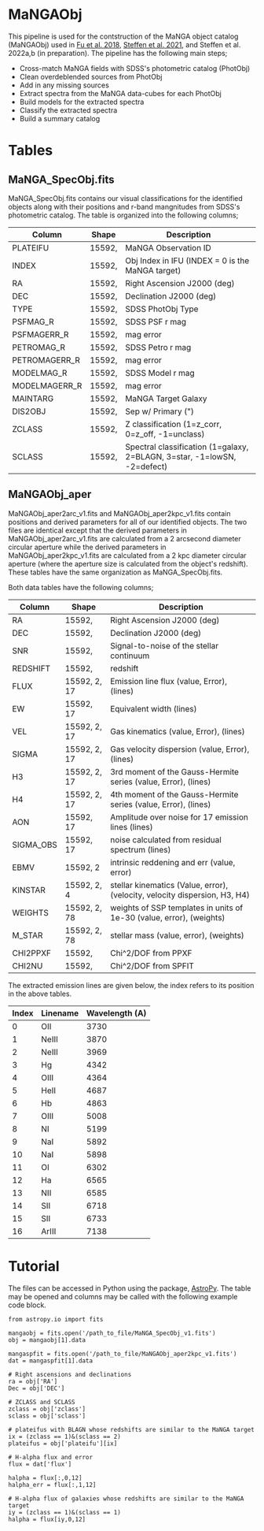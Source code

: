 # MaNGAObj
This pipeline is used for the contstruction of the MaNGA object catalog (MaNGAObj) used in [Fu et al. 2018](https://ui.adsabs.harvard.edu/abs/2018ApJ...856...93F/abstract), [Steffen et al. 2021](https://ui.adsabs.harvard.edu/abs/2021ApJ...909..120S/abstract), and Steffen et al. 2022a,b (in preparation). The pipeline has the following main steps;
- Cross-match MaNGA fields with SDSS's photometric catalog (PhotObj)
- Clean overdeblended sources from PhotObj
- Add in any missing sources
- Extract spectra from the MaNGA data-cubes for each PhotObj
- Build models for the extracted spectra
- Classify the extracted spectra
- Build a summary catalog

# Tables

## MaNGA_SpecObj.fits
MaNGA_SpecObj.fits contains our visual classifications for the identified objects along with their positions and r-band mangnitudes from SDSS's photometric catalog. The table is organized into the following columns;

| Column | Shape | Description |
| ------ | ----- | ----------- |
| PLATEIFU | 15592, | MaNGA Observation ID |
| INDEX | 15592, | Obj Index in IFU (INDEX = 0 is the MaNGA target) |
| RA | 15592, | Right Ascension J2000 (deg) |
| DEC | 15592, | Declination J2000 (deg) |
| TYPE | 15592, | SDSS PhotObj Type |
| PSFMAG_R | 15592, | SDSS PSF r mag |
| PSFMAGERR_R | 15592, | mag error |
| PETROMAG_R | 15592, | SDSS Petro r mag |
| PETROMAGERR_R | 15592, | mag error |
| MODELMAG_R | 15592, | SDSS Model r mag |
| MODELMAGERR_R | 15592, | mag error |
| MAINTARG | 15592, | MaNGA Target Galaxy |
| DIS2OBJ | 15592, | Sep w/ Primary (") |
| ZCLASS | 15592, | Z classification (1=z_corr, 0=z_off, -1=unclass) |
| SCLASS | 15592, | Spectral classification (1=galaxy, 2=BLAGN, 3=star, -1=lowSN, -2=defect) |

## MaNGAObj_aper
MaNGAObj_aper2arc_v1.fits and MaNGAObj_aper2kpc_v1.fits contain positions and derived parameters for all of our identified objects. The two files are identical except that the derived parameters in MaNGAObj_aper2arc_v1.fits are calculated from a 2 arcsecond diameter circular aperture while the derived parameters in MaNGAObj_aper2kpc_v1.fits are calculated from a 2 kpc diameter circular aperture (where the aperture size is calculated from the object's redshift). These tables have the same organization as MaNGA_SpecObj.fits. 

Both data tables have the following columns;

| Column | Shape | Description |
| ------ | ----- | ----------- |
| RA | 15592, | Right Ascension J2000 (deg) |
| DEC | 15592, | Declination J2000 (deg) |
| SNR | 15592, | Signal-to-noise of the stellar continuum |
| REDSHIFT | 15592, | redshift |
| FLUX | 15592, 2, 17 | Emission line flux (value, Error), (lines) |
| EW | 15592, 17 | Equivalent width (lines) |
| VEL | 15592, 2, 17 | Gas kinematics (value, Error), (lines) |
| SIGMA | 15592, 2, 17 | Gas velocity dispersion (value, Error), (lines) |
| H3 | 15592, 2, 17 | 3rd moment of the Gauss-Hermite series (value, Error), (lines) |
| H4 | 15592, 2, 17 | 4th moment of the Gauss-Hermite series (value, Error), (lines) |
| AON | 15592, 17 | Amplitude over noise for 17 emission lines (lines) |
| SIGMA_OBS | 15592, 17 | noise calculated from residual spectrum (lines) |
| EBMV | 15592, 2 | intrinsic reddening and err (value, error) |
| KINSTAR | 15592, 2, 4 | stellar kinematics (Value, error), (velocity, velocity dispersion, H3, H4) |
| WEIGHTS | 15592, 2, 78 | weights of SSP templates in units of 1e-30 (value, error), (weights) |
| M_STAR | 15592, 2, 78 | stellar mass (value, error), (weights) |
| CHI2PPXF | 15592, | Chi^2/DOF from PPXF |
| CHI2NU | 15592, | Chi^2/DOF from SPFIT |

The extracted emission lines are given below, the index refers to its position in the above tables.

| Index | Linename | Wavelength (A) |
| ----- | -------- | -------------- |
| 0 | OII | 3730 |
| 1 | NeIII | 3870 |
| 2 | NeIII | 3969 |
| 3 | Hg | 4342 |
| 4 | OIII | 4364 |
| 5 | HeII | 4687 |
| 6 | Hb | 4863 |
| 7 | OIII | 5008 |
| 8 | NI | 5199 |
| 9 | NaI | 5892 |
| 10 | NaI | 5898 |
| 11 | OI | 6302 |
| 12 | Ha | 6565 |
| 13 | NII | 6585 |
| 14 | SII | 6718 |
| 15 | SII | 6733 |
| 16 | ArIII | 7138 |

# Tutorial

The files can be accessed in Python using the package, [AstroPy](https://www.astropy.org/). The table may be opened and columns may be called with the following example code block.
```
from astropy.io import fits

mangaobj = fits.open('/path_to_file/MaNGA_SpecObj_v1.fits')
obj = mangaobj[1].data

mangaspfit = fits.open('/path_to_file/MaNGAObj_aper2kpc_v1.fits')
dat = mangaspfit[1].data

# Right ascensions and declinations
ra = obj['RA']
Dec = obj['DEC']

# ZCLASS and SCLASS
zclass = obj['zclass']
sclass = obj['sclass']

# plateifus with BLAGN whose redshifts are similar to the MaNGA target
ix = (zclass == 1)&(sclass == 2)
plateifus = obj['plateifu'][ix]

# H-alpha flux and error
flux = dat['flux']

halpha = flux[:,0,12]
halpha_err = flux[:,1,12]

# H-alpha flux of galaxies whose redshifts are similar to the MaNGA target
iy = (zclass == 1)&(sclass == 1)
halpha = flux[iy,0,12]
```

